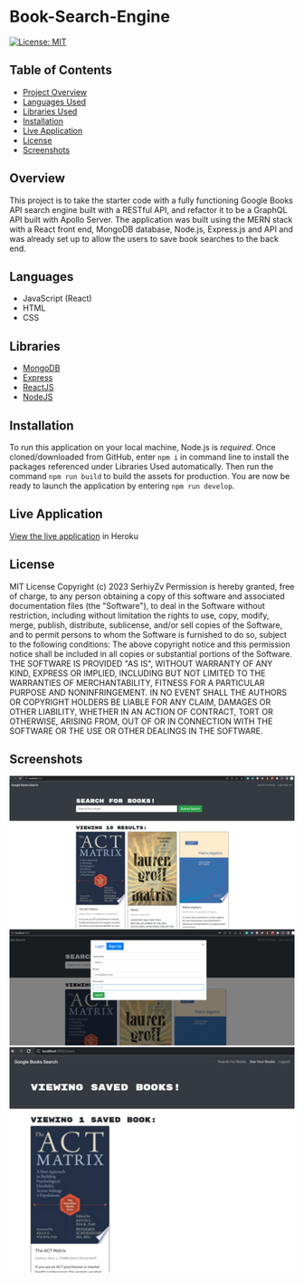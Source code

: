 # Book-Search-Engine

[![License: MIT](https://img.shields.io/badge/License-MIT-yellow.svg)](https://opensource.org/licenses/MIT)

## Table of Contents

* [Project Overview](#Overview)
* [Languages Used](#Languages)
* [Libraries Used](#Libraries)
* [Installation](#Installation)
* [Live Application](#live-application)
* [License](#License)
* [Screenshots](#Screenshots)

## Overview

This project is to take the starter code with a fully functioning Google Books API search engine built with a RESTful API, and refactor it to be a GraphQL API built with Apollo Server. The application was built using the MERN stack with a React front end, MongoDB database, Node.js, Express.js and API and was already set up to allow the users to save book searches to the back end.

## Languages

* JavaScript (React)
* HTML
* CSS

## Libraries

* [MongoDB](https://www.npmjs.com/package/mongodb)
* [Express](https://www.npmjs.com/package/express)
* [ReactJS](https://www.npmjs.com/package/reactjs)
* [NodeJS](https://www.npmjs.com/package/nodeJS)

## Installation

To run this application on your local machine, Node.js is _required_. Once cloned/downloaded from GitHub, enter ```npm i``` in command line to install the packages referenced under Libraries Used automatically. Then run the command ```npm run build``` to build the assets for production.  You are now be ready to launch the application by entering ```npm run develop```.

## Live Application

[View the live application](https://book-search-engine-sz.herokuapp.com/) in Heroku

## License

MIT License
Copyright (c) 2023 SerhiyZv
Permission is hereby granted, free of charge, to any person obtaining a copy of this software and associated documentation files (the "Software"), to deal in the Software without restriction, including without limitation the rights to use, copy, modify, merge, publish, distribute, sublicense, and/or sell copies of the Software, and to permit persons to whom the Software is furnished to do so, subject to the following conditions:
The above copyright notice and this permission notice shall be included in all copies or substantial portions of the Software.
THE SOFTWARE IS PROVIDED "AS IS", WITHOUT WARRANTY OF ANY KIND, EXPRESS OR IMPLIED, INCLUDING BUT NOT LIMITED TO THE WARRANTIES OF MERCHANTABILITY, FITNESS FOR A PARTICULAR PURPOSE AND NONINFRINGEMENT. IN NO EVENT SHALL THE AUTHORS OR COPYRIGHT HOLDERS BE LIABLE FOR ANY CLAIM, DAMAGES OR OTHER LIABILITY, WHETHER IN AN ACTION OF CONTRACT, TORT OR OTHERWISE, ARISING FROM, OUT OF OR IN CONNECTION WITH THE SOFTWARE OR THE USE OR OTHER DEALINGS IN THE SOFTWARE.

## Screenshots

![Screenshot01](./screenshots/Screenshot01.jpg)
![Screenshot02](./screenshots/Screenshot02.jpg)
![Screenshot03](./screenshots/Screenshot03.jpg)
